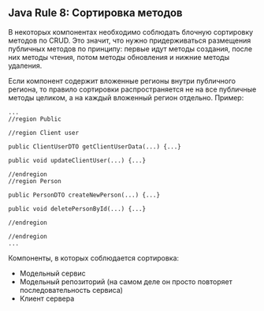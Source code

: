 ## Java Rule 8: Сортировка методов

В некоторых компонентах необходимо соблюдать блочную сортировку методов по CRUD.
Это значит, что нужно придерживаться размещения публичных методов по принципу: первые идут методы создания, после них методы чтения, потом методы обновления и нижние методы удаления.

Если компонент содержит вложенные регионы внутри публичного региона, то правило сортировки распространяется не на все публичные методы целиком, а на каждый вложенный регион отдельно.
Пример:
```
...
//region Public

//region Client user

public ClientUserDTO getClientUserData(...) {...}

public void updateClientUser(...) {...}

//endregion
//region Person

public PersonDTO createNewPerson(...) {...}

public void deletePersonById(...) {...}

//endregion

//endregion
...
```

Компоненты, в которых соблюдается сортировка:
- Модельный сервис
- Модельный репозиторий (на самом деле он просто повторяет последовательность сервиса)
- Клиент сервера
